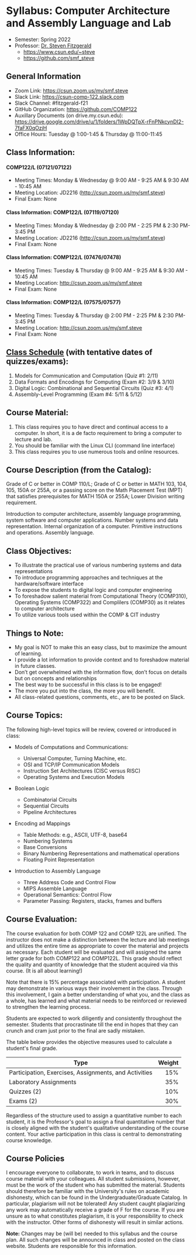 # Syllabus: Computer Architecture and Assembly Language and Lab
* Semester: Spring 2022
* Professor: [Dr. Steven Fitzgerald](mailto:steve@my.csun.edu)
  * https://www.csun.edu/~steve
  * https://github.com/smf_steve

## General Information
* Zoom Link:		https://csun.zoom.us/my/smf.steve
* Slack Link:		https://csun-comp-122.slack.com
* Slack Channel:	#fitzgerald-f21
* GitHub Organization:	https://github.com/COMP122
* Auxillary Documents (on drive.my.csun.edu): https://drive.google.com/drive/u/1/folders/1WpDQTpX-rFnPNkcynDI2-7faFX0qOzjH
* Office Hours: 		Tuesday @ 1:00-1:45 & Thursday @ 11:00-11:45

## Class Information: 
#### COMP122/L (07121/07122)
* Meeting Times: Monday & Wednesday @ 9:00 AM - 9:25 AM & 9:30 AM - 10:45 AM
* Meeting Location: JD2216 (http://csun.zoom.us/my/smf.steve)
* Final Exam: None

#### Class Information: COMP122/L (07119/07120)
* Meeting Times: Monday & Wednesday @ 2:00 PM - 2:25 PM & 2:30 PM- 3:45 PM
* Meeting Location: JD2216 (http://csun.zoom.us/my/smf.steve)
* Final Exam: None

#### Class Information: COMP122/L (07476/07478)
* Meeting Times: Tuesday & Thursday @ 9:00 AM - 9:25 AM & 9:30 AM - 10:45 AM
* Meeting Location: http://csun.zoom.us/my/smf.steve
* Final Exam: None

#### Class Information: COMP122/L (07575/07577)
* Meeting Times: Tuesday & Thursday @ 2:00 PM - 2:25 PM & 2:30 PM- 3:45 PM
* Meeting Location: http://csun.zoom.us/my/smf.steve
* Final Exam: None

## [Class Schedule](https://github.com/COMP122/comp122-s22/raw/main/administrative/schedule.pdf) (with tentative dates of quizzes/exams):
  1. Models for Communication and Computation		(Quiz #1: 2/11)
  1. Data Formats and Encodings for Computing   	(Exam #2: 3/9 & 3/10)
  1. Digital Logic: Combinational and Sequential Circuits	(Quiz #3: 4/1)
  1. Assembly-Level Programming 	(Exam #4: 5/11 & 5/12)

## Course Material:
  1.  This class requires you to have direct and continual access to a computer. In short, it is a de facto requirement to bring a computer to lecture and lab.
  1. You should be familiar with the Linux CLI (command line interface)
  1. This class requires you to use numerous tools and online resources.

## Course Description (from the Catalog):
Grade of C or better in COMP 110/L; Grade of C or better in MATH 103, 104, 105, 150A or 255A, or a passing score on the Math Placement Test (MPT) that satisfies prerequisites for MATH 150A or 255A; Lower Division writing requirement.

Introduction to computer architecture, assembly language programming, system software and computer applications. Number systems and data representation. Internal organization of a computer. Primitive instructions and operations. Assembly language.

## Class Objectives:
  * To illustrate the practical use of various numbering systems and data representations
  * To introduce programming approaches and techniques at the hardware/software interface
  * To expose the students to digital logic and computer engineering
  * To foreshadow salient material from Computational Theory (COMP310), Operating Systems (COMP322) and Complilers (COMP30) as it relates to computer architecture
  * To utilize various tools used within the COMP & CIT industry 

## Things to Note:
  *	My goal is NOT to make this an easy class, but to maximize the amount of learning. 
  * I provide a lot information to provide context and to foreshadow material in future classes.
  * Don’t get overwhelmed with the information flow, don’t focus on details but on concepts and relationships
  * The best way to be successful in this class is to be engaged!
  * The more you put into the class, the more you will benefit.
  * All class-related questions, comments, etc., are to be posted on Slack.

## Course Topics:
The following high-level topics will be review, covered or introduced in class:	

  * Models of Computations and Communications:		
    * Universal Computer, Turning Machine, etc. 
    * OSI and TCP/IP Communication Models
    * Instruction Set Architectures (CISC versus RISC)
    * Operating Systems and Execution Models

  * Boolean Logic
    * Combinatorial Circuits
    * Sequential Circuits
    * Pipeline Architectures
  
  * Encoding ad Mappings
    * Table Methods: e.g., ASCII, UTF-8, base64
    * Numbering Systems
    * Base Conversions
    * Binary Numbering Representations and mathematical operations
    * Floating Point Representation 

  * Introduction to Assembly Language
    * Three Address Code and Control Flow
    * MIPS Assemble Language
    * Operational Semantics: Control Flow
    * Parameter Passing: Registers, stacks, frames and buffers

## Course Evaluation:
The course evaluation for both COMP 122 and COMP 122L are unified. The instructor does not make a distinction between the lecture and lab meetings and utilizes the entire time as appropriate to cover the material and projects as necessary. Each student will be evaluated and will assigned the same letter grade for both COMP122 and COMP122L. This grade should reflect the quality and quantity of knowledge that the student acquired via this course. (It is all about learning!) 

Note that there is 15% percentage associated with participation. A student may demonstrate in various ways their involvement in the class. Through this involvement, I gain a better understanding of what you, and the class as a whole, has learned and what material needs to be reinforced or reviewed to strengthen the learning process.  

Students are expected to work diligently and consistently throughout the semester.  Students that procrastinate till the end in hopes that they can crunch and cram just prior to the final are sadly mistaken.

The table below provides the objective measures used to calculate a student's final grade. 

| Type | Weight |
|------|-------:|
| Participation, Exercises, Assignments, and Activities | 15% |
| Laboratory Assignments	| 35% |
| Quizzes (2)	| 10% |
| Exams (2)	| 30% |

						
Regardless of the structure used to assign a quantitative number to each student, it is the Professor's goal to assign a final quantitative number that is closely aligned with the student's qualitative understanding of the course content.  Your active participation in this class is central to demonstrating course knowledge.

##	Course Policies
I encourage everyone to collaborate, to work in teams, and to discuss course material with your colleagues. All student submissions, however, must be the work of the student who has submitted the material. Students should therefore be familiar with the University's rules on academic dishonesty, which can be found in the Undergraduate/Graduate Catalog. In particular, plagiarism will not be tolerated! Any student caught plagiarizing any work may automatically receive a grade of F for the course. If you are unsure as to what constitutes plagiarism, it is your responsibility to check with the instructor. Other forms of dishonesty will result in similar actions.
					
<b>Note:</b> Changes may be (will be) needed to this syllabus and the course plan. All such changes will be announced in class and posted on the class website. Students are responsible for this information.
